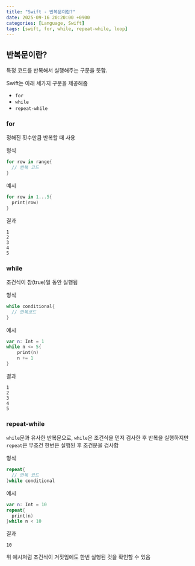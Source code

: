```yaml
---
title: "Swift - 반복문이란?"
date: 2025-09-16 20:20:00 +0900
categories: [Language, Swift]
tags: [swift, for, while, repeat-while, loop]
---
```


## **반복문이란?**
특정 코드를 반복해서 실행해주는 구문을 뜻함.

Swift는 아래 세가지 구문을 제공해줌
- `for`
- `while`
- `repeat-while`

### **for**
정해진 횟수만큼 반복할 때 사용

형식
```swift
for row in range{
  // 반복 코드
}
```

예시
```swift
for row in 1...5{
  print(row)
}
```

결과
```
1
2
3
4
5
```

### **while**
조건식이 참(true)일 동안 실행됨

형식
```swift
while conditional{
  // 반복코드
}
```

예시
```swift
var n: Int = 1
while n <= 5{
    print(n)
    n += 1
}
```

결과
```
1
2
3
4
5
```

### **repeat-while**
`while`문과 유사한 반복문으로, `while`은 조건식을 먼저 검사한 후 반복을 실행하지만 `repeat`은 무조건 한번은 실행된 후 조건문을 검사함

형식
```swift
repeat{
  // 반복 코드
}while conditional
```

예시
```swift
var n: Int = 10
repeat{
  print(n)
}while n < 10
```

결과
```
10
```

위 예시처럼 조건식이 거짓임에도 한번 실행된 것을 확인할 수 있음